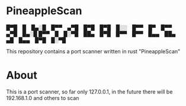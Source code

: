 # PineappleScan



<p>█▀█ █ █▄░█ █▀▀ ▄▀█ █▀█ █▀█ █░░ █▀▀ █▀ █▀▀ ▄▀█ █▄░█
   █▀▀ █ █░▀█ ██▄ █▀█ █▀▀ █▀▀ █▄▄ ██▄ ▄█ █▄▄ █▀█ █░▀█</p>



This repository contains a port scanner written in rust "PineappleScan"

# About
This is a port scanner, so far only 127.0.0.1, in the future there will be 192.168.1.0 and others to scan
